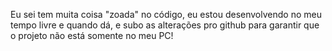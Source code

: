 Eu sei tem muita coisa "zoada" no código, eu estou desenvolvendo no meu tempo livre e quando dá, e subo as alterações pro github para garantir que o projeto não está somente no meu PC!
